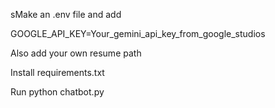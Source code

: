sMake an .env file and add 

GOOGLE_API_KEY=Your_gemini_api_key_from_google_studios

Also add your own resume path

Install requirements.txt

Run python chatbot.py